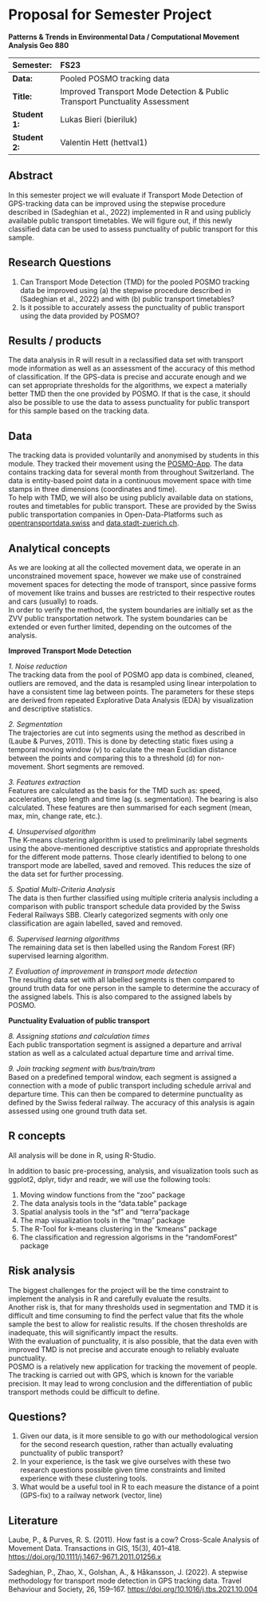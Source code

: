 # Proposal for Semester Project
 
**Patterns & Trends in Environmental Data / Computational Movement
Analysis Geo 880**
 
| Semester:      | FS23                                                                        |
|:---------------|:--------------------------------------------------------------------------- |
| **Data:**      | Pooled POSMO tracking data                                                  |
| **Title:**     | Improved Transport Mode Detection & Public Transport Punctuality Assessment |
| **Student 1:** | Lukas Bieri (bieriluk)                                                      |
| **Student 2:** | Valentin Hett (hettval1)                                                    |
 
## Abstract 
<!-- (50-60 words) --> 
In this semester project we will evaluate if Transport Mode Detection of GPS-tracking data can be improved using the stepwise procedure described in (Sadeghian et al., 2022) implemented in R and using publicly available public transport timetables. We will figure out, if this newly classified data can be used to assess punctuality of public transport for this sample.
 
## Research Questions  <!--(50-60 words)-->
1. Can Transport Mode Detection (TMD) for the pooled POSMO tracking data be improved using (a) the stepwise procedure described in (Sadeghian et al., 2022) and with (b) public transport timetables?
2. Is it possible to accurately assess the punctuality of public transport using the data provided by POSMO?
 
## Results / products
<!-- What do you expect, anticipate? -->
The data analysis in R will result in a reclassified data set with transport mode information as well as an assessment of the accuracy of this method of classification. 
If the GPS-data is precise and accurate enough and we can set appropriate thresholds for the algorithms, we expect a materially better TMD then the one provided by POSMO. If that is the case, it should also be possible to use the data to assess punctuality for public transport for this sample based on the tracking data.
 
## Data
<!-- What data will you use? Will you require additional context data? Where do you get this data from? Do you already have all the data? -->
The tracking data is provided voluntarily and anonymised by students in this module. They tracked their movement using the [POSMO-App](https://posmo.coop/produkte/posmo-project-tracking-fuer-gruppen). The data contains tracking data for several month from throughout Switzerland. The data is entity-based point data in a continuous movement space with time stamps in three dimensions (coordinates and time).  
To help with TMD, we will also be using publicly available data on stations, routes and timetables for public transport. These are provided by the Swiss public transportation companies in Open-Data-Platforms such as [opentransportdata.swiss](https://opentransportdata.swiss/en/dataset/timetable-2023-gtfs2020) and [data.stadt-zuerich.ch](https://data.stadt-zuerich.ch/dataset/vbz_fahrplandaten_gtfs/resource/b773832e-9f64-431a-b731-73c498755a9f).
 
## Analytical concepts
<!-- Which analytical concepts will you use? What conceptual movement spaces and respective modelling approaches of trajectories will you be using? What additional spatial analysis methods will you be using? -->
As we are looking at all the collected movement data, we operate in an unconstrained movement space, however we make use of constrained movement spaces for detecting the mode of transport, since passive forms of movement like trains and busses are restricted to their respective routes and cars (usually) to roads.  
In order to verify the method, the system boundaries are initially set as the ZVV public transportation network. The system boundaries can be extended or even further limited, depending on the outcomes of the analysis.
 
**Improved Transport Mode Detection**
 
*1. Noise reduction*  
The tracking data from the pool of POSMO app data is combined, cleaned, outliers are removed, and the data is resampled using linear interpolation to have a consistent time lag between points. The parameters for these steps are derived from repeated Explorative Data Analysis (EDA) by visualization and descriptive statistics. 
 
*2. Segmentation*  
The trajectories are cut into segments using the method as described in (Laube & Purves, 2011). This is done by detecting static fixes using a temporal moving window (v) to calculate the mean Euclidian distance between the points and comparing this to a threshold (d) for non-movement. Short segments are removed.
 
*3. Features extraction*  
Features are calculated as the basis for the TMD such as: speed, acceleration, step length and time lag (s. segmentation). The bearing is also calculated. These features are then summarised for each segment (mean, max, min, change rate, etc.).
 
*4. Unsupervised algorithm*  
The K-means clustering algorithm is used to preliminarily label segments using the above-mentioned descriptive statistics and appropriate thresholds for the different mode patterns. Those clearly identified to belong to one transport mode are labelled, saved and removed. This reduces the size of the data set for further processing.
 
*5. Spatial Multi-Criteria Analysis*   
The data is then further classified using multiple criteria analysis including a comparison with public transport schedule data provided by the Swiss Federal Railways SBB. Clearly categorized segments with only one classification are again labelled, saved and removed.
 
*6. Supervised learning algorithms*   
The remaining data set is then labelled using the Random Forest (RF) supervised learning algorithm.
 
*7. Evaluation of improvement in transport mode detection*  
The resulting data set with all labelled segments is then compared to ground truth data for one person in the sample to determine the accuracy of the assigned labels. This is also compared to the assigned labels by POSMO.
 
**Punctuality Evaluation of public transport**
 
*8. Assigning stations and calculation times*  
Each public transportation segment is assigned a departure and arrival station as well as a calculated actual departure time and arrival time. 
 
*9. Join tracking segment with bus/train/tram*  
Based on a predefined temporal window, each segment is assigned a connection with a mode of public transport including schedule arrival and departure time. This can then be compared to determine punctuality as defined by the Swiss federal railway. The accuracy of this analysis is again assessed using one ground truth data set.
 
## R concepts
<!-- Which R concepts, functions, packages will you mainly use. What additional spatial analysis methods will you be using? -->
All analysis will be done in R, using R-Studio.  
 
In addition to basic pre-processing, analysis, and visualization tools such as ggplot2, dplyr, tidyr and readr, we will use the following tools:  
1.	Moving window functions from the “zoo” package
2.	The data analysis tools in the “data.table” package
3.	Spatial analysis tools in the “sf” and “terra”package
4.	The map visualization tools in the “tmap” package
5.	The R-Tool for k-means clustering in the “kmeans” package
6.	The classification and regression algorisms in the “randomForest” package
 
## Risk analysis
<!-- What could be the biggest challenges/problems you might face? What is your plan B? -->
The biggest challenges for the project will be the time constraint to implement the analysis in R and carefully evaluate the results.  
Another risk is, that for many thresholds used in segmentation and TMD it is difficult and time consuming to find the perfect value that fits the whole sample the best to allow for realistic results. If the chosen thresholds are inadequate, this will significantly impact the results.  
With the evaluation of punctuality, it is also possible, that the data even with improved TMD is not precise and accurate enough to reliably evaluate punctuality.  
POSMO is a relatively new application for tracking the movement of people. The tracking is carried out with GPS, which is known for the variable precision. It may lead to wrong conclusion and the differentiation of public transport methods could be difficult to define.
 
## Questions? 
<!-- Which questions would you like to discuss at the coaching session? -->
1.	Given our data, is it more sensible to go with our methodological version for the second research question, rather than actually evaluating punctuality of public transport?  
2.	In your experience, is the task we give ourselves with these two research questions possible given time constraints and limited experience with these clustering tools.  
3.	What would be a useful tool in R to each measure the distance of a point (GPS-fix) to a railway network (vector, line)  
 
## Literature
Laube, P., & Purves, R. S. (2011). How fast is a cow? Cross-Scale Analysis of Movement Data. Transactions in GIS, 15(3), 401–418. https://doi.org/10.1111/j.1467-9671.2011.01256.x

Sadeghian, P., Zhao, X., Golshan, A., & Håkansson, J. (2022). A stepwise methodology for transport mode detection in GPS tracking data. Travel Behaviour and Society, 26, 159–167. https://doi.org/10.1016/j.tbs.2021.10.004
